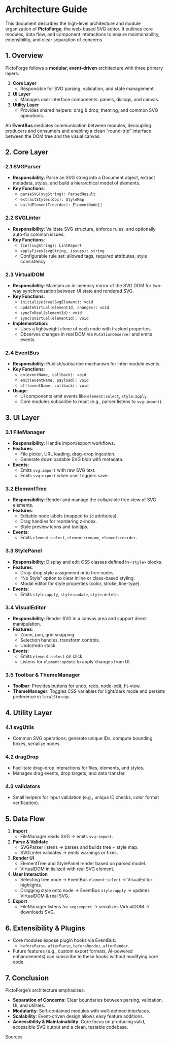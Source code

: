# Architecture Guide

This document describes the high-level architecture and module organization of **PictoForge**, the web-based SVG editor. It outlines core modules, data flow, and component interactions to ensure maintainability, extensibility, and clear separation of concerns.

## 1. Overview

PictoForge follows a **modular, event-driven** architecture with three primary layers:

1. **Core Layer**  
   - Responsible for SVG parsing, validation, and state management.
2. **UI Layer**  
   - Manages user interface components: panels, dialogs, and canvas.
3. **Utility Layer**  
   - Provides shared helpers: drag & drop, theming, and common SVG operations.

An **EventBus** mediates communication between modules, decoupling producers and consumers and enabling a clean “round-trip” interface between the DOM tree and the visual canvas.

## 2. Core Layer

### 2.1 SVGParser

- **Responsibility**: Parse an SVG string into a Document object, extract metadata, styles, and build a hierarchical model of elements.
- **Key Functions**:
  - `parseSVG(svgString): ParsedResult`
  - `extractStyles(doc): StyleMap`
  - `buildElementTree(doc): ElementNode[]`

### 2.2 SVGLinter

- **Responsibility**: Validate SVG structure, enforce rules, and optionally auto-fix common issues.
- **Key Functions**:
  - `lint(svgString): LintReport`
  - `applyFixes(svgString, issues): string`
  - Configurable rule set: allowed tags, required attributes, style consistency.

### 2.3 VirtualDOM

- **Responsibility**: Maintain an in-memory mirror of the SVG DOM for two-way synchronization between UI state and rendered SVG.
- **Key Functions**:
  - `initialize(realSvgElement): void`
  - `updateVirtual(elementId, changes): void`
  - `syncToReal(elementId): void`
  - `syncToVirtual(elementId): void`
- **Implementation**:
  - Uses a lightweight clone of each node with tracked properties.
  - Observes changes in real DOM via `MutationObserver` and emits events.

### 2.4 EventBus

- **Responsibility**: Publish/subscribe mechanism for inter-module events.
- **Key Functions**:
  - `on(eventName, callback): void`
  - `emit(eventName, payload): void`
  - `off(eventName, callback): void`
- **Usage**:
  - UI components emit events like `element:select`, `style:apply`.
  - Core modules subscribe to react (e.g., parser listens to `svg:import`).

## 3. UI Layer

### 3.1 FileManager

- **Responsibility**: Handle import/export workflows.
- **Features**:
  - File picker, URL loading, drag–drop ingestion.
  - Generate downloadable SVG blob with metadata.
- **Events**:
  - Emits `svg:import` with raw SVG text.
  - Emits `svg:export` when user triggers save.

### 3.2 ElementTree

- **Responsibility**: Render and manage the collapsible tree view of SVG elements.
- **Features**:
  - Editable node labels (mapped to `id` attributes).
  - Drag handles for reordering z-index.
  - Style preview icons and tooltips.
- **Events**:
  - Emits `element:select`, `element:rename`, `element:reorder`.

### 3.3 StylePanel

- **Responsibility**: Display and edit CSS classes defined in `<style>` blocks.
- **Features**:
  - Drag–drop style assignment onto tree nodes.
  - “No Style” option to clear inline or class-based styling.
  - Modal editor for style properties (color, stroke, line-type).
- **Events**:
  - Emits `style:apply`, `style:update`, `style:delete`.

### 3.4 VisualEditor

- **Responsibility**: Render SVG in a canvas area and support direct manipulation.
- **Features**:
  - Zoom, pan, grid snapping.
  - Selection handles, transform controls.
  - Undo/redo stack.
- **Events**:
  - Emits `element:select` on click.
  - Listens for `element:update` to apply changes from UI.

### 3.5 Toolbar & ThemeManager

- **Toolbar**: Provides buttons for undo, redo, node-edit, fit-view.
- **ThemeManager**: Toggles CSS variables for light/dark mode and persists preference in `localStorage`.

## 4. Utility Layer

### 4.1 svgUtils

- Common SVG operations: generate unique IDs, compute bounding boxes, serialize nodes.

### 4.2 dragDrop

- Facilitate drag–drop interactions for files, elements, and styles.
- Manages drag events, drop targets, and data transfer.

### 4.3 validators

- Small helpers for input validation (e.g., unique ID checks, color format verification).

## 5. Data Flow

1. **Import**  
   - FileManager reads SVG → emits `svg:import`.
2. **Parse & Validate**  
   - SVGParser listens → parses and builds tree + style map.  
   - SVGLinter validates → emits warnings or fixes.
3. **Render UI**  
   - ElementTree and StylePanel render based on parsed model.
   - VirtualDOM initialized with real SVG element.
4. **User Interaction**  
   - Selecting tree node → EventBus `element:select` → VisualEditor highlights.
   - Dragging style onto node → EventBus `style:apply` → updates VirtualDOM & real SVG.
5. **Export**  
   - FileManager listens for `svg:export` → serializes VirtualDOM → downloads SVG.

## 6. Extensibility & Plugins

- Core modules expose plugin hooks via EventBus:
  - `beforeParse`, `afterParse`, `beforeRender`, `afterRender`.
- Future features (e.g., custom export formats, AI-powered enhancements) can subscribe to these hooks without modifying core code.

## 7. Conclusion

PictoForge’s architecture emphasizes:

- **Separation of Concerns**: Clear boundaries between parsing, validation, UI, and utilities.
- **Modularity**: Self-contained modules with well-defined interfaces.
- **Scalability**: Event-driven design allows easy feature additions.
- **Accessibility & Maintainability**: Core focus on producing valid, accessible SVG output and a clean, testable codebase.

Sources
